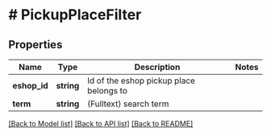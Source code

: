 # # PickupPlaceFilter

## Properties

Name | Type | Description | Notes
------------ | ------------- | ------------- | -------------
**eshop_id** | **string** | Id of the eshop pickup place belongs to |
**term** | **string** | (Fulltext) search term |

[[Back to Model list]](../../README.md#models) [[Back to API list]](../../README.md#endpoints) [[Back to README]](../../README.md)
